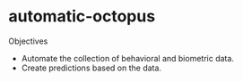 # automatic-octopus
Objectives
- Automate the collection of behavioral and biometric data.
- Create predictions based on the data.
